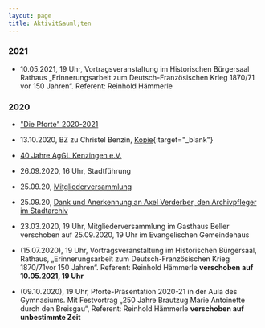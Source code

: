 ```yaml
---
layout: page
title: Aktivit&auml;ten
---
```


### 2021
-   10.05.2021, 19 Uhr, Vortragsveranstaltung im Historischen Bürgersaal Rathaus „Erinnerungsarbeit zum Deutsch-Französischen Krieg 1870/71 vor 150 Jahren“.
  Referent: Reinhold Hämmerle


### 2020

- ["Die Pforte" 2020-2021](pforte202021.html)

- 13.10.2020, BZ zu Christel Benzin, [Kopie](https://drive.google.com/file/d/1hzy_DgFKwBIFQf7qEtDzAAjRw287IiLu/view?usp=sharing){:target="_blank"}

- [40 Jahre AgGL Kenzingen e.V.](40jahre.html)

-   26.09.2020, 16 Uhr, Stadtführung

-   25.09.20, [Mitgliederversammlung](versammlung2020.html)

-   25.09.20, [Dank und Anerkennung an Axel Verderber, den Archivpfleger im Stadtarchiv](verderber_wuerdigung.html)

-   23.03.2020, 19 Uhr, Mitgliederversammlung im Gasthaus Beller verschoben auf 25.09.2020, 19 Uhr im Evangelischen Gemeindehaus

-   (15.07.2020), 19 Uhr, Vortragsveranstaltung im Historischen Bürgersaal, Rathaus,
„Erinnerungsarbeit zum Deutsch-Französischen Krieg 1870/71vor 150 Jahren“. Referent: Reinhold Hämmerle
    **verschoben auf 10.05.2021, 19 Uhr**


-   (09.10.2020), 19 Uhr, Pforte-Präsentation 2020-21 in der Aula des Gymnasiums.
    Mit Festvortrag „250 Jahre Brautzug Marie Antoinette durch den Breisgau“,
    Referent: Reinhold Hämmerle
    **verschoben auf unbestimmte Zeit**

